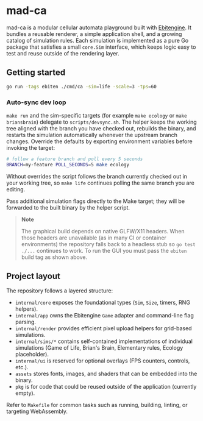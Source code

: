 # mad-ca

mad-ca is a modular cellular automata playground built with [Ebitengine](https://ebiten.org/). It bundles a reusable renderer, a simple
application shell, and a growing catalog of simulation rules. Each simulation is implemented as a pure Go package that satisfies a small
`core.Sim` interface, which keeps logic easy to test and reuse outside of the rendering layer.

## Getting started

```bash
go run -tags ebiten ./cmd/ca -sim=life -scale=3 -tps=60
```

### Auto-sync dev loop

`make run` and the sim-specific targets (for example `make ecology` or
`make briansbrain`) delegate to `scripts/devsync.sh`. The helper keeps the
working tree aligned with the branch you have checked out, rebuilds the binary,
and restarts the simulation automatically whenever the upstream branch changes.
Override the defaults by exporting environment variables before invoking the
target:

```bash
# follow a feature branch and poll every 5 seconds
BRANCH=my-feature POLL_SECONDS=5 make ecology
```

Without overrides the script follows the branch currently checked out in your
working tree, so `make life` continues polling the same branch you are editing.

Pass additional simulation flags directly to the Make target; they will be
forwarded to the built binary by the helper script.

> **Note**
>
> The graphical build depends on native GLFW/X11 headers. When those headers are
> unavailable (as in many CI or container environments) the repository falls
> back to a headless stub so `go test ./...` continues to work. To run the GUI
> you must pass the `ebiten` build tag as shown above.

## Project layout

The repository follows a layered structure:

- `internal/core` exposes the foundational types (`Sim`, `Size`, timers, RNG helpers).
- `internal/app` owns the Ebitengine `Game` adapter and command-line flag parsing.
- `internal/render` provides efficient pixel upload helpers for grid-based simulations.
- `internal/sims/*` contains self-contained implementations of individual simulations (Game of Life, Brian's Brain, Elementary rules, Ecology placeholder).
- `internal/ui` is reserved for optional overlays (FPS counters, controls, etc.).
- `assets` stores fonts, images, and shaders that can be embedded into the binary.
- `pkg` is for code that could be reused outside of the application (currently empty).

Refer to `Makefile` for common tasks such as running, building, linting, or targeting WebAssembly.
